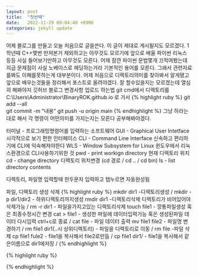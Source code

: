 ```yaml
---
layout: post
title:  "첫번째"
date:   2022-11-29 09:04:40 +0900
categories: jekyll update
---
```

어제 블로그를 만들고 오늘 처음으로 글을쓴다. 이 글이 제대로 게시될지도 모르겠다.
1학년때 C++몇번 만져본거 제외하고는 아무것도 모르기에 앞으로 배울 파이썬 리눅스 등등 사실 들어보기만하고 아무것도 모른다.
어제 잠깐 파이썬 문법몇개 끄적여봤는데 지금 문제점이 사실 노베이스로 헤딩하는거라 기본적인 용어를 모른다. 그래서 관련자료를봐도 이해를못하는게 대부분이다.
어제 처음으로 디렉토리의미를 찾아봐서 알게됐고 앞으로 배우는것들을 정리해서 포스트로 올려야겠다.
잘 할수있을지는 모르겠는데 열심히 해봐야지 
  깃허브 블로그 변경사항 업로드 하는법
  git cmd에서 디렉토리를 C:\Users\Administrator\BinaryROK.github.io 로 가서
  {% highlight ruby %}
  git add --all  
  git commit -m "내용"
  git push -u origin main
{% endhighlight %}
그냥 하라는대로 해서 각 명령이 어떤의미를 가지는지는 모른다 공부해봐야겠다.

터미널 - 프로그래밍명령어를 입력하는 소프트웨어
GUI - Graphical User Intetface 시각적으로 보기 편한 인터페이스
CLI - Command Line Interface 신속하고 편리하기에 CLI에 익숙해져야한다
WLS - Window Subsystem for Linux 윈도우에서 리눅스환경으로 CLI사용하기위한 것
pwd - print workign directory 현재 디렉토리 위치
cd - change directory 디렉토리 위치변경 (cd 경로 / cd .. / cd bin)
ls - list directory contents

디렉토리, 파일명 입력할때 한두문자 입력하고 탭누르면 자동완성됨

파일, 디렉토리 생성 삭제
{% highlight ruby %}
mkdir dir1 -디렉토리생성  / mkdir -p dir1/dir2 - 하위디렉토리까지생성
rmdir dir1 -디렉토리삭제 디렉토리가 비어있어야 삭제가능 / rm -r dir1 - 파일을가지고있는 디렉토리삭제
touch file1 - 깡통파일생성 혹은 최종수정시간 변경
cat > file1 - 생성한 파일에 데이터입력가능 혹은 생성된파일 데이터 다시입력 ctrl+c로 종료 / cat file - 파일 데이터 출력
mv file1 file2 - 파일명 변경하기  / rm file1 dir1(..시 상위디렉토리) - 파일을 디렉토리로 이동 / rm file -파일 삭제
cp file1 fule2 - file1을 복사해서 file2로만듬 / cp file1 dir1/ - file1을 복사해서 같은이름으로 dir1에저장 /
{% endhighlight %}


{% highlight ruby %}

{% endhighlight %}
